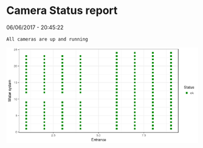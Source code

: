 Camera Status report
================
06/06/2017 - 20:45:22

    All cameras are up and running

![](camreport_files/figure-markdown_github/unnamed-chunk-2-1.png)
